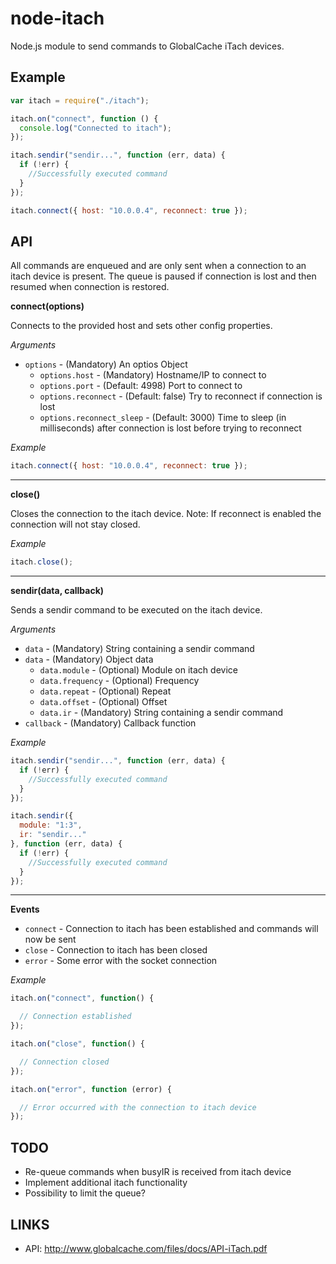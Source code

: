 node-itach
==========

Node.js module to send commands to GlobalCache iTach devices.

Example
-----

```js
var itach = require("./itach");

itach.on("connect", function () {
  console.log("Connected to itach");
});

itach.sendir("sendir...", function (err, data) {
  if (!err) {
    //Successfully executed command
  }
});

itach.connect({ host: "10.0.0.4", reconnect: true });
```

API
-----

All commands are enqueued and are only sent when a connection to an itach device is present. The queue is paused if connection is lost and then resumed when connection is restored.

__connect(options)__

Connects to the provided host and sets other config properties.

_Arguments_

* `options` - (Mandatory) An optios Object
  * `options.host` - (Mandatory) Hostname/IP to connect to
  * `options.port` - (Default: 4998) Port to connect to
  * `options.reconnect` - (Default: false) Try to reconnect if connection is lost
  * `options.reconnect_sleep` - (Default: 3000) Time to sleep (in milliseconds) after connection is lost before trying to reconnect

_Example_
```js
itach.connect({ host: "10.0.0.4", reconnect: true });
```

---------------------------------------

__close()__

Closes the connection to the itach device. Note: If reconnect is enabled the connection will not stay closed.

_Example_
```js
itach.close();
```
---------------------------------------

__sendir(data, callback)__

Sends a sendir command to be executed on the itach device.

_Arguments_

* `data` - (Mandatory) String containing a sendir command
* `data` - (Mandatory) Object data
  * `data.module` - (Optional) Module on itach device
  * `data.frequency` - (Optional) Frequency
  * `data.repeat` - (Optional) Repeat
  * `data.offset` - (Optional) Offset
  * `data.ir` - (Mandatory) String containing a sendir command
* `callback` - (Mandatory) Callback function

_Example_
```js
itach.sendir("sendir...", function (err, data) {
  if (!err) {
    //Successfully executed command
  }
});
```
```js
itach.sendir({
  module: "1:3",
  ir: "sendir..."
}, function (err, data) {
  if (!err) {
    //Successfully executed command
  }
});
```

---------------------------------------

__Events__

* `connect` - Connection to itach has been established and commands will now be sent
* `close` - Connection to itach has been closed
* `error` - Some error with the socket connection

_Example_
```js
itach.on("connect", function() {

  // Connection established
});

itach.on("close", function() {

  // Connection closed
});

itach.on("error", function (error) {

  // Error occurred with the connection to itach device
});
```

TODO
-----

* Re-queue commands when busyIR is received from itach device
* Implement additional itach functionality
* Possibility to limit the queue?

LINKS
-----
* API: http://www.globalcache.com/files/docs/API-iTach.pdf
